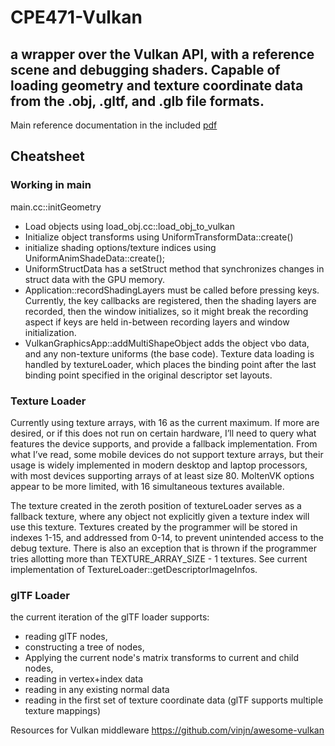 # CPE471-Vulkan
## a wrapper over the Vulkan API, with a reference scene and debugging shaders. Capable of loading geometry and texture coordinate data from the .obj, .gltf, and .glb file formats.
Main reference documentation in the included [pdf](https://github.com/Bob-Loth/CPE471-VulkanBase-ObjLoading/blob/master/Development%20of%20Vulkan%20base%20code%20for%20Introduction%20to%20Computer%20Graphics.pdf)

## Cheatsheet


### Working in main
main.cc::initGeometry
- Load objects using load_obj.cc::load_obj_to_vulkan
- Initialize object transforms using UniformTransformData::create()
- initialize shading options/texture indices using UniformAnimShadeData::create();
- UniformStructData has a setStruct method that synchronizes changes in struct data with the GPU memory.
- Application::recordShadingLayers must be called before pressing keys. Currently, the key callbacks are registered, then the shading layers are recorded, then the window initializes, so it might break the recording aspect if keys are held in-between recording layers and window initialization. 
- VulkanGraphicsApp::addMultiShapeObject adds the object vbo data, and any non-texture uniforms (the base code). Texture data loading is handled by textureLoader, which places the binding point after the last binding point specified in the original descriptor set layouts.

### Texture Loader

Currently using texture arrays, with 16 as the current maximum. If more are desired, or if this does not run on certain hardware, I’ll need to query what features the device supports, and provide a fallback implementation. From what I’ve read, some mobile devices do not support texture arrays, but their usage is widely implemented in modern desktop and laptop processors, with most devices supporting arrays of at least size 80. MoltenVK options appear to be more limited, with 16  simultaneous textures available. 

The texture created in the zeroth position of textureLoader serves as a fallback texture, where any object not explicitly given a texture index will use this texture.
Textures created by the programmer will be stored in indexes 1-15, and addressed from 0-14, to prevent unintended access to the debug texture. There is also an exception that is thrown if the programmer tries allotting more than TEXTURE_ARRAY_SIZE - 1 textures. See current implementation of TextureLoader::getDescriptorImageInfos.

### glTF Loader
the current iteration of the glTF loader supports: 
- reading glTF nodes, 
- constructing a tree of nodes,
- Applying the current node's matrix transforms to current and child nodes,
- reading in vertex+index data
- reading in any existing normal data
- reading in the first set of texture coordinate data (glTF supports multiple texture mappings)


Resources for Vulkan middleware
https://github.com/vinjn/awesome-vulkan
